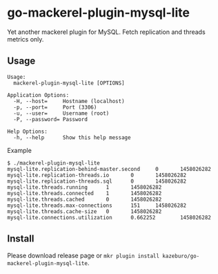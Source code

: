 # go-mackerel-plugin-mysql-lite

Yet another mackerel plugin for MySQL.
Fetch replication and threads metrics only.

## Usage

```
Usage:
  mackerel-plugin-mysql-lite [OPTIONS]

Application Options:
  -H, --host=     Hostname (localhost)
  -p, --port=     Port (3306)
  -u, --user=     Username (root)
  -P, --password= Password

Help Options:
  -h, --help      Show this help message
```

Example

```
$ ./mackerel-plugin-mysql-lite
mysql-lite.replication-behind-master.second     0       1458026282
mysql-lite.replication-threads.io       0       1458026282
mysql-lite.replication-threads.sql      0       1458026282
mysql-lite.threads.running      1       1458026282
mysql-lite.threads.connected    1       1458026282
mysql-lite.threads.cached       0       1458026282
mysql-lite.threads.max-connections      151     1458026282
mysql-lite.threads.cache-size   0       1458026282
mysql-lite.connections.utilization      0.662252        1458026282
```

## Install

Please download release page or `mkr plugin install kazeburo/go-mackerel-plugin-mysql-lite`.

